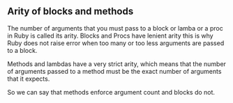 ## Arity of blocks and methods

The number of arguments that you must pass to a block or lamba or a proc in Ruby is called its arity.
Blocks and Procs have lenient arity this is why Ruby does not raise error when too many or too less arguments are passed to a block.

Methods and lambdas have a very strict arity, which means that the number of arguments passed to a method must be the exact number of arguments that it expects.

So we can say that methods enforce argument count and blocks do not.